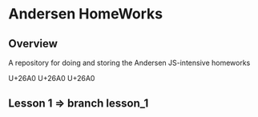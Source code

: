 # Andersen HomeWorks

## Overview
A repository for doing and storing the Andersen JS-intensive homeworks

U+26A0 U+26A0 U+26A0
## Lesson 1 => branch lesson_1